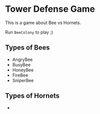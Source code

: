 # Tower Defense Game

This is a game about Bee vs Hornets.

Run `BeeColony` to play ;)

## Types of Bees

- AngryBee
- BusyBee
- HoneyBee
- FireBee
- SniperBee

## Types of Hornets

- 
